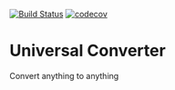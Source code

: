 [![Build Status](https://travis-ci.org/Thibstars/universal-converter.svg?branch=master)](https://travis-ci.org/Thibstars/universal-converter)
[![codecov](https://codecov.io/gh/Thibstars/universal-converter/branch/master/graph/badge.svg)](https://codecov.io/gh/Thibstars/universal-converter)
# Universal Converter
Convert anything to anything
